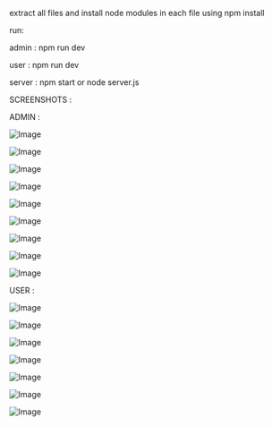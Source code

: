 extract all files 
 and install node modules in each file 
 using npm install

 run:

 admin : npm run dev

 user : npm run dev

 server : npm start or  node server.js


SCREENSHOTS :


ADMIN :

![Image](https://github.com/user-attachments/assets/cc7e4414-0b42-4fa4-8c44-7447a1e2e707)

![Image](https://github.com/user-attachments/assets/4147e59f-d975-48ea-8abd-e0434dd20ddf)

![Image](https://github.com/user-attachments/assets/ce4e6658-643d-46b2-bc0b-fd6e46e93983)

![Image](https://github.com/user-attachments/assets/88cc02e3-bdcc-433d-812c-b22af2491e10)

![Image](https://github.com/user-attachments/assets/b262fde3-bdac-446c-9432-e184970a2a79)

![Image](https://github.com/user-attachments/assets/f7e5f4b1-ba08-4842-aa4b-52cd625715ae)

![Image](https://github.com/user-attachments/assets/6e1ceb55-9dc4-4e06-a74e-6886a3a058e8)

![Image](https://github.com/user-attachments/assets/e0f8e5bc-db4b-4f6f-b398-b9bb979e5463)

![Image](https://github.com/user-attachments/assets/e74c1b7a-222e-4344-9adc-70a128c87029)



USER :

![Image](https://github.com/user-attachments/assets/84165f5f-0b41-4a27-8cda-c1decf5a3df5)

![Image](https://github.com/user-attachments/assets/2654f502-42e3-451e-9ad8-815f5096a747)

![Image](https://github.com/user-attachments/assets/eea02790-f5b3-4712-b6e0-51028be9ca55)

![Image](https://github.com/user-attachments/assets/d2b34cfb-7cf5-47e6-91e5-61b78ba0193a)

![Image](https://github.com/user-attachments/assets/2798ce76-a0df-4a42-8f11-84d761217728)

![Image](https://github.com/user-attachments/assets/39fde800-7609-4360-bb3f-fcf8bf3091e9)

![Image](https://github.com/user-attachments/assets/a05b8673-7c73-42e8-9001-67ff02024e88)

